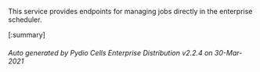 






This service provides endpoints for managing jobs directly in the enterprise scheduler.

[:summary]

###### Auto generated by Pydio Cells Enterprise Distribution v2.2.4 on 30-Mar-2021
